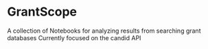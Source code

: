 # GrantScope
A collection of Notebooks for analyzing results from searching grant databases
Currently focused on the candid API
